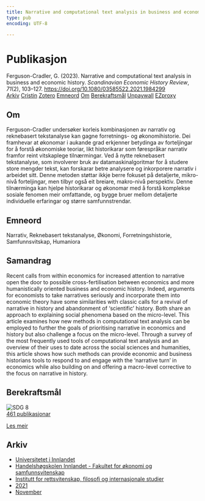 ```yaml
---
title: Narrative and computational text analysis in business and economic history
type: pub
encoding: UTF-8

---
```

<h1>Publikasjon</h1>
<article id="csl-bib-container-NQV8HH55" class="csl-bib-container">
  <div class="csl-bib-body"> <div class="csl-entry">Ferguson-Cradler, G. (2023). Narrative and computational text analysis in business and economic history. <i>Scandinavian Economic History Review</i>, <i>71</i>(2), 103–127. <a href="https://doi.org/10.1080/03585522.2021.1984299">https://doi.org/10.1080/03585522.2021.1984299</a></div> </div>
  <div class="csl-bib-buttons">
    <a href="#taxonomy-article-NQV8HH55" alt="archive" class="csl-bib-button">Arkiv</a>
    <a href="https://app.cristin.no/results/show.jsf?id=1959703" alt="Cristin" class="csl-bib-button">Cristin</a>
    <a href="http://zotero.org/groups/5881554/items/NQV8HH55" alt="Zotero" class="csl-bib-button">Zotero</a>
    <a href="#keywords-article-NQV8HH55" alt="keywords" class="csl-bib-button">Emneord</a>
    <a href="#about-article-NQV8HH55" alt="about_pub" class="csl-bib-button">Om</a>
    <a href="#sdg-article-NQV8HH55" alt="sdg" class="csl-bib-button">Berekraftsmål</a>
    <a href="https://www.tandfonline.com/doi/pdf/10.1080/03585522.2021.1984299?needAccess=true" alt="Unpaywall" class="csl-bib-button">Unpaywall</a>
    <a href="https://www.tandfonline.com/doi/pdf/10.1080/03585522.2021.1984299?needAccess=true" alt="EZproxy" class="csl-bib-button">EZproxy</a>
  </div>
  <div id="csl-bib-meta-container-NQV8HH55"></div>
</article>
<div id="csl-bib-meta-NQV8HH55" class="csl-bib-meta">
  <article id="about-article-NQV8HH55" class="about_pub-article">
    <h1>Om</h1>
    Ferguson-Cradler undersøker korleis kombinasjonen av narrativ og reknebasert tekstanalyse kan gagne forretnings- og økonomihistorie. Dei framhevar at økonomar i aukande grad erkjenner betydinga av forteljingar for å forstå økonomiske teoriar, likt historikarar som førespråkar narrativ framfor reint vitskaplege tilnærmingar. Ved å nytte reknebasert tekstanalyse, som involverer bruk av datamaskinalgoritmar for å studere store mengder tekst, kan forskarar betre analysere og inkorporere narrativ i arbeidet sitt. Denne metoden støttar ikkje berre fokuset på detaljerte, mikro-nivå forteljingar, men tilbyr også eit breiare, makro-nivå perspektiv. Denne tilnærminga kan hjelpe historikarar og økonomar med å forstå komplekse sosiale fenomen meir omfattande, og bygge bruer mellom detaljerte individuelle erfaringar og større samfunnstrendar.
  </article>
  <article id="keywords-article-NQV8HH55" class="keywords-article">
    <h1>Emneord</h1>
    Narrativ, Reknebasert tekstanalyse, Økonomi, Forretningshistorie, Samfunnsvitskap, Humaniora
  </article>
  <article id="abstract-article-NQV8HH55" class="abstract-article">
    <h1>Samandrag</h1>
    Recent calls from within economics for increased attention to narrative open the door to possible cross-fertilisation between economics and more humanistically oriented business and economic history. Indeed, arguments for economists to take narratives seriously and incorporate them into economic theory have some similarities with classic calls for a revival of narrative in history and abandonment of ‘scientific’ history. Both share an approach to explaining social phenomena based on the micro-level. This article examines how new methods in computational text analysis can be employed to further the goals of prioritising narrative in economics and history but also challenge a focus on the micro-level. Through a survey of the most frequently used tools of computational text analysis and an overview of their uses to date across the social sciences and humanities, this article shows how such methods can provide economic and business historians tools to respond to and engage with the ‘narrative turn’ in economics while also building on and offering a macro-level corrective to the focus on narrative in history.
  </article>
  <article id="sdg-article-NQV8HH55" class="sdg-article">
    <h1>Berekraftsmål</h1>
    <div class="sdg-container"><div id="sdg8" class="sdg">
        <img src="{{< params subfolder >}}images/sdg/sdg08_nn.png" class="image" alt="SDG 8">
        <div class="sdg-overlay">
          <a href="{{< params subfolder >}}nn/archive/?sdg=8#archive" class="sdg-publication-count"><span>461</span> publikasjonar</a>
          <p><a href="https://fn.no/om-fn/fns-baerekraftsmaal/anstendig-arbeid-og-oekonomisk-vekst?lang=nno-NO" class="sdg-read-more">Les meir</a></p>
        </div>
      </div></div>
  </article>
  <article id="taxonomy-article-NQV8HH55" class="taxonomy-article">
    <h1>Arkiv</h1>
    <ul>
      <li><a href="{{< params subfolder >}}nn/archive/?key=3DCRN523">Universitetet i Innlandet</a></li>
      <li><a href="{{< params subfolder >}}nn/archive/?key=DU8Q9LN9">Handelshøgskolen Innlandet - Fakultet for økonomi og samfunnsvitenskap</a></li>
      <li><a href="{{< params subfolder >}}nn/archive/?key=ITYAG68H">Institutt for rettsvitenskap, filosofi og internasjonale studier</a></li>
      <li><a href="{{< params subfolder >}}nn/archive/?key=VFX285I3">2021</a></li>
      <li><a href="{{< params subfolder >}}nn/archive/?key=6XM8UQR2">November</a></li>
    </ul>
  </article>
</div>
